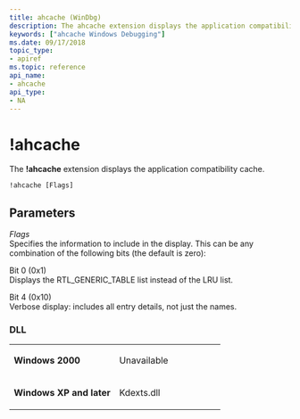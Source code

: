 ```yaml
---
title: ahcache (WinDbg)
description: The ahcache extension displays the application compatibility cache.
keywords: ["ahcache Windows Debugging"]
ms.date: 09/17/2018
topic_type:
- apiref
ms.topic: reference
api_name:
- ahcache
api_type:
- NA
---
```


# !ahcache


The **!ahcache** extension displays the application compatibility cache.

```dbgcmd
!ahcache [Flags] 
```

## <span id="ddk__ahcache_dbg"></span><span id="DDK__AHCACHE_DBG"></span>Parameters


<span id="_______Flags______"></span><span id="_______flags______"></span><span id="_______FLAGS______"></span> *Flags*   
Specifies the information to include in the display. This can be any combination of the following bits (the default is zero):

<span id="Bit_0__0x1_"></span><span id="bit_0__0x1_"></span><span id="BIT_0__0X1_"></span>Bit 0 (0x1)  
Displays the RTL\_GENERIC\_TABLE list instead of the LRU list.

<span id="Bit_4__0x10_"></span><span id="bit_4__0x10_"></span><span id="BIT_4__0X10_"></span>Bit 4 (0x10)  
Verbose display: includes all entry details, not just the names.

### <span id="DLL"></span><span id="dll"></span>DLL

<table>
<colgroup>
<col width="50%" />
<col width="50%" />
</colgroup>
<tbody>
<tr class="odd">
<td align="left"><p><strong>Windows 2000</strong></p></td>
<td align="left"><p>Unavailable</p></td>
</tr>
<tr class="even">
<td align="left"><p><strong>Windows XP and later</strong></p></td>
<td align="left"><p>Kdexts.dll</p></td>
</tr>
</tbody>
</table>

 

 

 





